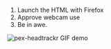 1. Launch the HTML with Firefox 
2. Approve webcam use
3. Be in awe.

![pex-headtrackr GIF demo](http://imgur.com/abhceSx.gif)


